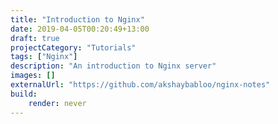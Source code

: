 ```yaml
---
title: "Introduction to Nginx"
date: 2019-04-05T00:20:49+13:00
draft: true
projectCategory: "Tutorials"
tags: ["Nginx"]
description: "An introduction to Nginx server"
images: []
externalUrl: "https://github.com/akshaybabloo/nginx-notes"
build:
    render: never
---
```

